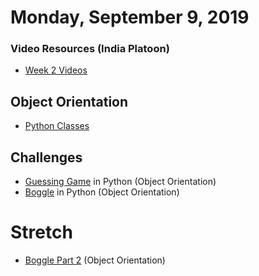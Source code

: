Monday, September 9, 2019
====================
### Video Resources (India Platoon)
- [Week 2 Videos](https://www.youtube.com/playlist?list=PLu0CiQ7bzwEQT_GDPFAx7E7awUWCv5zMu)

## Object Orientation
* [Python Classes](https://github.com/julietplatoon/curriculum/blob/master/week-01/lecture-materials/python-oop.md)

## Challenges
* [Guessing Game](https://github.com/julietplatoon/guessing-game) in Python (Object Orientation)
* [Boggle](https://github.com/julietplatoon/boggle) in Python (Object Orientation)

# Stretch
* [Boggle Part 2](https://github.com/julietplatoon/boggle-2) (Object Orientation)
